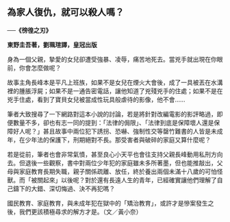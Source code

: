 ## 為家人復仇，就可以殺人嗎？

**──《徬徨之刃》**

**東野圭吾著，劉珮瑄譯，皇冠出版**

身為一個父親，摯愛的女兒卻遭受強暴、凌辱，痛苦地死去。當兇手就出現在你眼前，你會怎麼做呢？

故事主角長峰本是平凡上班族，如果不是女兒在煙火大會後，成了一具被丟在水溝裡的腫脹浮屍；如果不是一通告密電話，讓他知道了兇殘兇手的住處；如果不是在兇手住處，看到了寶貝女兒被當成性玩具般虐待的影像，他不會……

筆者大致搜尋了一下網路對這本小說的討論，若是將針對改編電影的影評略過，即便數量不多，卻也有志一同的提到：「法律的侷限」、「法律到底是保障壞人還是保障好人呢？」甚且故事中兩位犯下誘拐、恐嚇、強制性交等罄竹難書的人皆是未成年，在少年法的保護下，刑期絕對不長。那受害者與破碎的家庭又算什麼呢？

若是從前，筆者也會非常氣憤，甚至良心小天平也會往支持父親長峰動用私刑方向去。但退後一些觀察，書中對兩位少年犯的家庭雖未多所著墨，但也能推敲出，父母與家庭教育長期失職，親子關係疏離、放任，終於養出兩個未滿十八歲的可怕怪獸。而「被關起來」以後呢？對於還有長遠人生的青年，已經確實讓他們理解了自己鑄下的大錯、深切悔過、決不再犯嗎？

國民教育、家庭教育，與未成年犯在獄中的「矯治教育」，或許才是慘案發生之後，我們更該積極尋求的解方才是。（文／黃小奈）

